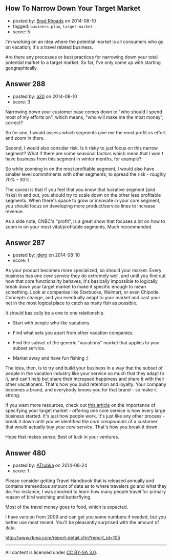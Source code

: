 ## How To Narrow Down Your Target Market

- posted by: [Brad Rhoads](https://stackexchange.com/users/42121/brad-rhoads) on 2014-08-10
- tagged: `business-plan`, `target-market`
- score: 5

I'm working on an idea where the potential market is all consumers who go on vacation; It's a travel related business.

Are there any processes or best practices for narrowing down your total potential market to a target market. So far, I've only come up with starting geographically.


## Answer 288

- posted by: [a20](https://stackexchange.com/users/54595/a20) on 2014-08-10
- score: 3

Narrowing down your customer base comes down to "who should I spend most of my efforts on", which means, "who will make me the most money", correct?

So for one, I would assess which segments give me the most profit vs effort and zoom in there.

Second, I would also consider risk. Is it risky to just focus on this narrow segment? What if there are some seasonal factors which mean that I won't have business from this segment in winter months, for example? 

So while zooming in on the most profitable segment, I would also have smaller level commitments with other segments, to spread the risk - roughly 70% - 30%.

The caveat is that if you feel that you know that lucrative segment (and risks) in and out, you should try to scale down on the other less profitable segments. When there's space to grow or innovate in your core segment, you should focus on developing more product/service lines to increase revenue.

As a side note, CNBC's "profit", is a great show that focuses a lot on how to zoom in on your most vital/profitable segments. Much recommended.


## Answer 287

- posted by: [jdero](https://stackexchange.com/users/1972448/jdero) on 2014-08-10
- score: 1

<p>As your product becomes more specialized, so should your market. Every business has one <em>core service</em> they do extremely well, and until you find out how that core functionality behaves, it's basically impossible to logically break down your target market to make it specific enough to mean something. Look at companies like Starbucks, Walmart, or even Chipotle. Concepts change, and you eventually adapt to your market and cast your net in the most logical place to catch as many fish as possible.</p>

<p>It should basically be a one to one relationship. </p>

<ul>
<li><p>Start with people who like vacations.</p></li>
<li><p>Find what sets you apart from other vacation companies.</p></li>
<li><p>Find the subset of the generic "vacations" market that applies to your subset service.</p></li>
<li><p>Market away and have fun fishing :)</p></li>
</ul>

<p>The idea, then, is to try and build your business in a way that the subset of people in the vacation industry like your service so much that they adapt to it, and can't help but share their increased happiness and share it with their other vacationers. That's how you build retention and loyalty. Your company becomes a brand, and everybody knows you for that brand - so make it strong.</p>

<p>If you want more resources, check out <a href="http://www.inc.com/guides/201104/how-to-narrow-your-target-market.html" rel="nofollow">this article</a> on the importance of specifying your target market - offering one core service is how every large business started. It's just how people work. It's just like any other process - break it down until you've identified the <em>core components</em> of a customer that would actually buy your <em>core service</em>. That's how you break it down.</p>

<p>Hope that makes sense. Best of luck in your ventures.</p>



## Answer 480

- posted by: [ATrubka](https://stackexchange.com/users/1052629/atrubka) on 2014-08-24
- score: 1

Please consider getting Travel Handbook that is released annually and contains tremendous amount of data as to where travelers go and what they do.
For instance, I was shocked to learn how many people travel for primary reason of bird watching and butterflying.

Most of the travel money goes to food, which is expected.

I have version from 2009 and can get you some numbers if needed, but you better use most recent. You'll be pleasantly surprised with the amount of data.

http://www.rkma.com/report-detail.cfm?report_id=105



---

All content is licensed under [CC BY-SA 3.0](https://creativecommons.org/licenses/by-sa/3.0/).
